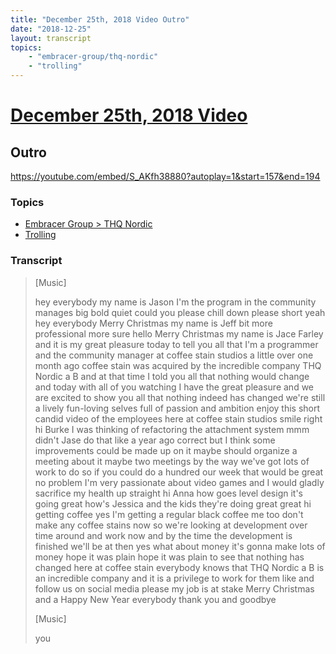 ```yaml
---
title: "December 25th, 2018 Video Outro"
date: "2018-12-25"
layout: transcript
topics:
    - "embracer-group/thq-nordic"
    - "trolling"
---
```

# [December 25th, 2018 Video](../2018-12-25.md)
## Outro
https://youtube.com/embed/S_AKfh38880?autoplay=1&start=157&end=194

### Topics
* [Embracer Group > THQ Nordic](../topics/embracer-group/thq-nordic.md)
* [Trolling](../topics/trolling.md)

### Transcript

> [Music]
>
> hey everybody my name is Jason I'm the program in the community manages big bold quiet could you please chill down please short yeah hey everybody Merry Christmas my name is Jeff bit more professional more sure hello Merry Christmas my name is Jace Farley and it is my great pleasure today to tell you all that I'm a programmer and the community manager at coffee stain studios a little over one month ago coffee stain was acquired by the incredible company THQ Nordic a B and at that time I told you all that nothing would change and today with all of you watching I have the great pleasure and we are excited to show you all that nothing indeed has changed we're still a lively fun-loving selves full of passion and ambition enjoy this short candid video of the employees here at coffee stain studios smile right hi Burke I was thinking of refactoring the attachment system mmm didn't Jase do that like a year ago correct but I think some improvements could be made up on it maybe should organize a meeting about it maybe two meetings by the way we've got lots of work to do so if you could do a hundred our week that would be great no problem I'm very passionate about video games and I would gladly sacrifice my health up straight hi Anna how goes level design it's going great how's Jessica and the kids they're doing great great hi getting coffee yes I'm getting a regular black coffee me too don't make any coffee stains now so we're looking at development over time around and work now and by the time the development is finished we'll be at then yes what about money it's gonna make lots of money hope it was plain hope it was plain to see that nothing has changed here at coffee stain everybody knows that THQ Nordic a B is an incredible company and it is a privilege to work for them like and follow us on social media please my job is at stake Merry Christmas and a Happy New Year everybody thank you and goodbye
>
> [Music]
>
> you
